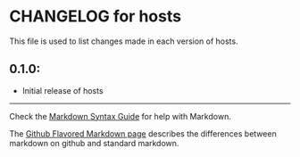 # CHANGELOG for hosts

This file is used to list changes made in each version of hosts.

## 0.1.0:

* Initial release of hosts

- - -
Check the [Markdown Syntax Guide](http://daringfireball.net/projects/markdown/syntax) for help with Markdown.

The [Github Flavored Markdown page](http://github.github.com/github-flavored-markdown/) describes the differences between markdown on github and standard markdown.
